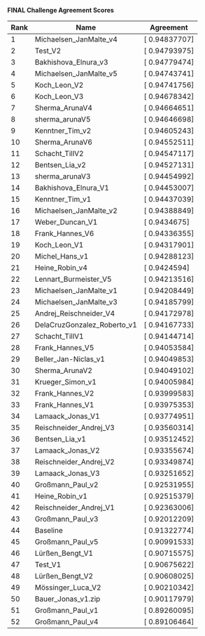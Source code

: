 **FINAL Challenge Agreement Scores**



|Rank|Name|Agreement|
|----|-----|---|
|1|Michaelsen_JanMalte_v4|[ 0.94837707]|
|2|Test_V2|[ 0.94793975]|
|3|Bakhishova_Elnura_v3|[ 0.94779474]|
|4|Michaelsen_JanMalte_v5|[ 0.94743741]|
|5|Koch_Leon_V2|[ 0.94741756]|
|6|Koch_Leon_V3|[ 0.94678342]|
|7|Sherma_ArunaV4|[ 0.94664651]|
|8|sherma_arunaV5|[ 0.94646698]|
|9|Kenntner_Tim_v2|[ 0.94605243]|
|10|Sherma_ArunaV6|[ 0.94552511]|
|11|Schacht_TillV2|[ 0.94547117]|
|12|Bentsen_Lia_v2|[ 0.94527131]|
|13|sherma_arunaV3|[ 0.94454992]|
|14|Bakhishova_Elnura_V1|[ 0.94453007]|
|15|Kenntner_Tim_v1|[ 0.94437039]|
|16|Michaelsen_JanMalte_v2|[ 0.94388849]|
|17|Weber_Duncan_V1|[ 0.9434675]|
|18|Frank_Hannes_V6|[ 0.94336355]|
|19|Koch_Leon_V1|[ 0.94317901]|
|20|Michel_Hans_v1|[ 0.94288123]|
|21|Heine_Robin_v4|[ 0.9424594]|
|22|Lennart_Burmeister_V5|[ 0.94213516]|
|23|Michaelsen_JanMalte_v1|[ 0.94208449]|
|24|Michaelsen_JanMalte_v3|[ 0.94185799]|
|25|Andrej_Reischneider_V4|[ 0.94172978]|
|26|DelaCruzGonzalez_Roberto_v1|[ 0.94167733]|
|27|Schacht_TillV1|[ 0.94144714]|
|28|Frank_Hannes_V5|[ 0.94053584]|
|29|Beller_Jan-Niclas_v1|[ 0.94049853]|
|30|Sherma_ArunaV2|[ 0.94049102]|
|31|Krueger_Simon_v1|[ 0.94005984]|
|32|Frank_Hannes_V2|[ 0.93999583]|
|33|Frank_Hannes_V1|[ 0.93975353]|
|34|Lamaack_Jonas_V1|[ 0.93774951]|
|35|Reischneider_Andrej_V3|[ 0.93560314]|
|36|Bentsen_Lia_v1|[ 0.93512452]|
|37|Lamaack_Jonas_V2|[ 0.93355674]|
|38|Reischneider_Andrej_V2|[ 0.93349874]|
|39|Lamaack_Jonas_V3|[ 0.93251652]|
|40|Großmann_Paul_v2|[ 0.92531955]|
|41|Heine_Robin_v1|[ 0.92515379]|
|42|Reischneider_Andrej_V1|[ 0.92363006]|
|43|Großmann_Paul_v3|[ 0.92012209]|
|44|Baseline|[ 0.91322774]|
|45|Großmann_Paul_v5|[ 0.90991533]|
|46|Lürßen_Bengt_V1|[ 0.90715575]|
|47|Test_V1|[ 0.90675622]|
|48|Lürßen_Bengt_V2|[ 0.90608025]|
|49|Mössinger_Luca_V2|[ 0.90210342]|
|50|Bauer_Jonas_v1.zip|[ 0.90117979]|
|51|Großmann_Paul_v1|[ 0.89260095]|
|52|Großmann_Paul_v4|[ 0.89106464]|
